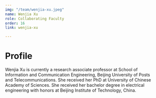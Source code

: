 ```yaml
---
img: "/team/wenjia-xu.jpeg"
name: Wenjia Xu
role: Collaborating Faculty
order: 16
link: wenjia-xu

---
```


# Profile
Wenjia Xu is currently a research associate professor at School of Information and Communication Engineering, Beijing University of Posts and Telecommunications. She received her PhD at University of Chinese Academy of Sciences. She received her bachelor degree in electrical engineering with honors at Beijing Institute of Technology, China.